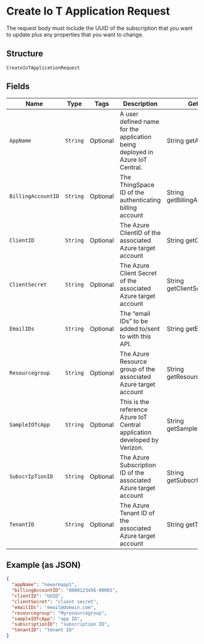 
# Create Io T Application Request

The request body must include the UUID of the subscription that you want to update plus any properties that you want to change.

## Structure

`CreateIoTApplicationRequest`

## Fields

| Name | Type | Tags | Description | Getter | Setter |
|  --- | --- | --- | --- | --- | --- |
| `AppName` | `String` | Optional | A user defined name for the application being deployed in Azure IoT Central. | String getAppName() | setAppName(String appName) |
| `BillingAccountID` | `String` | Optional | The ThingSpace ID of the authenticating billing account | String getBillingAccountID() | setBillingAccountID(String billingAccountID) |
| `ClientID` | `String` | Optional | The Azure ClientID of the associated Azure target account | String getClientID() | setClientID(String clientID) |
| `ClientSecret` | `String` | Optional | The Azure Client Secret of the associated Azure target account | String getClientSecret() | setClientSecret(String clientSecret) |
| `EmailIDs` | `String` | Optional | The “email IDs” to be added to/sent to with this API. | String getEmailIDs() | setEmailIDs(String emailIDs) |
| `Resourcegroup` | `String` | Optional | The Azure Resource group of the associated Azure target account | String getResourcegroup() | setResourcegroup(String resourcegroup) |
| `SampleIOTcApp` | `String` | Optional | This is the reference Azure IoT Central application developed by Verizon. | String getSampleIOTcApp() | setSampleIOTcApp(String sampleIOTcApp) |
| `SubscrIpTionID` | `String` | Optional | The Azure Subscription ID of the associated Azure target account | String getSubscrIpTionID() | setSubscrIpTionID(String subscrIpTionID) |
| `TenantID` | `String` | Optional | The Azure Tenant ID of the associated Azure target account | String getTenantID() | setTenantID(String tenantID) |

## Example (as JSON)

```json
{
  "appName": "newarmapp1",
  "billingAccountID": "0000123456-00001",
  "clientID": "UUID",
  "clientSecret": "client secret",
  "emailIDs": "email@domain.com",
  "resourcegroup": "Myresourcegroup",
  "sampleIOTcApp": "app ID",
  "subscriptionID": "subscription ID",
  "tenantID": "tenant ID"
}
```

